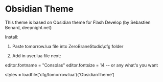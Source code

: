 Obsidian Theme
==============

This theme is based on Obsidian theme for Flash Develop (by Sebastien Benard, deepnight.net)

Install:

1. Paste tomorrow.lua file into ZeroBraneStudio\cfg folder

2. Add in user.lua file next:

editor.fontname = "Consolas"
editor.fontsize = 14 -- or any what's you want

styles = loadfile('cfg/tomorrow.lua')('ObsidianTheme')

